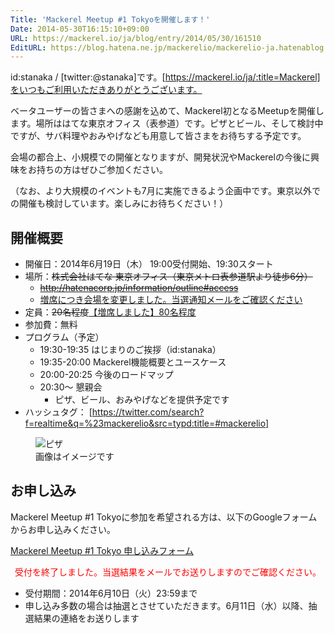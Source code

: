 ```yaml
---
Title: 'Mackerel Meetup #1 Tokyoを開催します！'
Date: 2014-05-30T16:15:10+09:00
URL: https://mackerel.io/ja/blog/entry/2014/05/30/161510
EditURL: https://blog.hatena.ne.jp/mackerelio/mackerelio-ja.hatenablog.mackerel.io/atom/entry/12921228815725235156
---
```


id:stanaka / [twitter:@stanaka]です。[https://mackerel.io/ja/:title=Mackerel]をいつもご利用いただきありがとうございます。

ベータユーザーの皆さまへの感謝を込めて、Mackerel初となるMeetupを開催します。場所ははてな東京オフィス（表参道）です。ピザとビール、そして検討中ですが、サバ料理やおみやげなども用意して皆さまをお待ちする予定です。

会場の都合上、小規模での開催となりますが、開発状況やMackerelの今後に興味をお持ちの方はぜひご参加ください。

（なお、より大規模のイベントも7月に実施できるよう企画中です。東京以外での開催も検討しています。楽しみにお待ちください！）

## 開催概要

- 開催日：2014年6月19日（木） 19:00受付開始、19:30スタート
- 場所：<del>株式会社はてな 東京オフィス（東京メトロ表参道駅より徒歩6分）</del>
    - <del>http://hatenacorp.jp/information/outline#access</del>
    - <ins>増席につき会場を変更しました。当選通知メールをご確認ください</ins>
- 定員：<del>20名程度</del><ins>【増席しました】80名程度</ins>
- 参加費：無料
- プログラム（予定）
    - 19:30-19:35 はじまりのご挨拶（id:stanaka）
    - 19:35-20:00 Mackerel機能概要とユースケース
    - 20:00-20:25 今後のロードマップ
    - 20:30～ 懇親会
        - ピザ、ビール、おみやげなどを提供予定です
- ハッシュタグ： [https://twitter.com/search?f=realtime&q=%23mackerelio&src=typd:title=#mackerelio]

<figure>
<img src="https://cdn-ak.f.st-hatena.com/images/fotolife/h/hatenablog/20131121/20131121191659.jpg" alt="ピザ" title="画像はイメージです" id="exifviewer-img-1" exifid="566445875" oldsrc="https://cdn-ak.f.st-hatena.com/images/fotolife/h/hatenablog/20131121/20131121191659.jpg">
<figcaption>画像はイメージです</figcaption>
</figure>

## お申し込み

Mackerel Meetup #1 Tokyoに参加を希望される方は、以下のGoogleフォームからお申し込みください。

<a href="" class="button" target="_blank">Mackerel Meetup #1 Tokyo 申し込みフォーム</a><br><div style="text-align: center; color: red;">受付を終了しました。当選結果をメールでお送りしますのでご確認ください。</div>

- 受付期間：2014年6月10日（火）23:59まで
- 申し込み多数の場合は抽選とさせていただきます。6月11日（水）以降、抽選結果の連絡をお送りします

